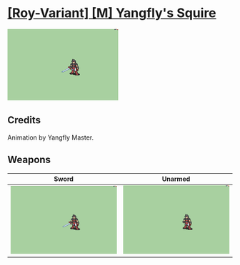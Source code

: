 # [\[Roy-Variant\] \[M\] Yangfly's Squire](../%5BRoy-Variant%5D%20%5BM%5D%20Yangfly's%20Squire)

<img src="./1.%20Sword/Sword_000.png" alt="[Roy-Variant] [M] Yangfly's Squire standing" />

## Credits

Animation by Yangfly Master.

## Weapons


|Sword |Unarmed |
|  :---: | :---: |
| <img alt="Sword animation" src="./1.%20Sword/Sword.gif" /> | <img alt="Unarmed animation" src="./8.%20Unarmed/Unarmed.gif" /> |
